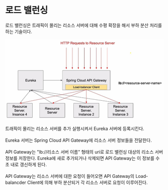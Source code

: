 # 로드 밸런싱

로드 밸런싱은 트래픽이 몰리는 리소스 서버에 대해 수평 확장을 해서 부하 분산 처리를 하는 기술이다.

<kbd><img src="images/Load Balancing/structure.JPG"></kbd>

트래픽이 몰리는 리소스 서버를 추가 실행시켜서 Eureka 서버에 등록시킨다.
<br/><br/>
Eureka 서버는 Spring Cloud API Gateway에 리소스 서버 정보들을 전달한다.
<br/><br/>
API Gateway는 "lb://리소스 서버 이름" 형태의 uri로 로드 밸런싱 대상의 리소스 서버 정보를 저장한다. Eureka에 새로 추가되거나 삭제되면 API Gateway는 이 정보를 수 초 내로 갱신하게 된다.
<br/><br/>
API Gateway는 리소스 서버에 대한 요청이 들어오면 API Gateway의 Load-balancder Client에 의해 부하 분산되거 각 리소스 서버로 요청이 이루어진다.




